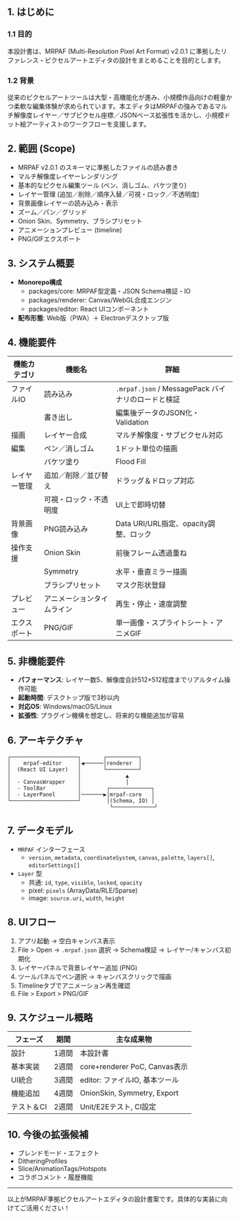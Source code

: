 ## 1. はじめに

### 1.1 目的

本設計書は、MRPAF (Multi-Resolution Pixel Art Format) v2.0.1 に準拠したリファレンス・ピクセルアートエディタの設計をまとめることを目的とします。

### 1.2 背景

従来のピクセルアートツールは大型・高機能化が進み、小規模作品向けの軽量かつ柔軟な編集体験が求められています。本エディタはMRPAFの強みであるマルチ解像度レイヤー／サブピクセル座標／JSONベース拡張性を活かし、小規模ドット絵アーティストのワークフローを支援します。

## 2. 範囲 (Scope)

- MRPAF v2.0.1 のスキーマに準拠したファイルの読み書き
- マルチ解像度レイヤーレンダリング
- 基本的なピクセル編集ツール (ペン、消しゴム、バケツ塗り)
- レイヤー管理 (追加／削除／順序入替／可視・ロック／不透明度)
- 背景画像レイヤーの読み込み・表示
- ズーム／パン／グリッド
- Onion Skin、Symmetry、ブラシプリセット
- アニメーションプレビュー (timeline)
- PNG/GIFエクスポート

## 3. システム概要

- **Monorepo構成**
  - packages/core: MRPAF型定義・JSON Schema検証・IO
  - packages/renderer: Canvas/WebGL合成エンジン
  - packages/editor: React UIコンポーネント
- **配布形態**: Web版（PWA）＋ Electronデスクトップ版

## 4. 機能要件

| 機能カテゴリ | 機能名           | 詳細                                      |
| ------ | ------------- | --------------------------------------- |
| ファイルIO | 読み込み          | `.mrpaf.json` / MessagePack バイナリのロードと検証 |
|        | 書き出し          | 編集後データのJSON化・Validation                 |
| 描画     | レイヤー合成        | マルチ解像度・サブピクセル対応                         |
| 編集     | ペン／消しゴム       | 1ドット単位の描画                               |
|        | バケツ塗り         | Flood Fill                              |
| レイヤー管理 | 追加／削除／並び替え    | ドラッグ＆ドロップ対応                             |
|        | 可視・ロック・不透明度   | UI上で即時切替                                |
| 背景画像   | PNG読み込み       | Data URI/URL指定、opacity調整、ロック            |
| 操作支援   | Onion Skin    | 前後フレーム透過重ね                              |
|        | Symmetry      | 水平・垂直ミラー描画                              |
|        | ブラシプリセット      | マスク形状登録                                 |
| プレビュー  | アニメーションタイムライン | 再生・停止・速度調整                              |
| エクスポート | PNG/GIF       | 単一画像・スプライトシート・アニメGIF                    |

## 5. 非機能要件

- **パフォーマンス**: レイヤー数5、解像度合計512×512程度までリアルタイム操作可能
- **起動時間**: デスクトップ版で3秒以内
- **対応OS**: Windows/macOS/Linux
- **拡張性**: プラグイン機構を想定し、将来的な機能追加が容易

## 6. アーキテクチャ

```plaintext
┌─────────────────────┐       ┌──────────┐
│    mrpaf-editor     │◀──────│renderer  │
│  (React UI Layer)   │       └──────────┘
│                     │              ▲
│  - CanvasWrapper    │              │
│  - ToolBar          │        ┌─────────────┐
│  - LayerPanel       │───────▶│mrpaf-core   │
└─────────────────────┘        │(Schema, IO) │
                                └─────────────┘
```

## 7. データモデル

- `MRPAF` インターフェース
  - `version`, `metadata`, `coordinateSystem`, `canvas`, `palette`, `layers[]`, `editorSettings[]`
- `Layer` 型
  - 共通: `id`, `type`, `visible`, `locked`, `opacity`
  - pixel: `pixels` (ArrayData/RLE/Sparse)
  - image: `source.uri`, `width`, `height`

## 8. UIフロー

1. アプリ起動 → 空白キャンバス表示
2. File > Open → `.mrpaf.json` 選択 → Schema検証 → レイヤー/キャンバス初期化
3. レイヤーパネルで背景レイヤー追加 (PNG)
4. ツールパネルでペン選択 → キャンバスクリックで描画
5. Timelineタブでアニメーション再生確認
6. File > Export > PNG/GIF

## 9. スケジュール概略

| フェーズ   | 期間  | 主な成果物                       |
| ------ | --- | --------------------------- |
| 設計     | 1週間 | 本設計書                        |
| 基本実装   | 2週間 | core+renderer PoC, Canvas表示 |
| UI統合   | 3週間 | editor: ファイルIO, 基本ツール       |
| 機能追加   | 4週間 | OnionSkin, Symmetry, Export |
| テスト＆CI | 2週間 | Unit/E2Eテスト, CI設定           |

## 10. 今後の拡張候補

- ブレンドモード・エフェクト
- DitheringProfiles
- Slice/AnimationTags/Hotspots
- コラボコメント・履歴機能

---

以上がMRPAF準拠ピクセルアートエディタの設計書案です。具体的な実装に向けてご活用ください！

